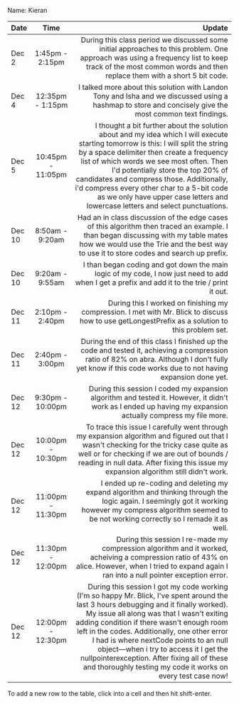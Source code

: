 Name: Kieran

| Date   |       Time        |                                                                                                                                                                                                                                                                                                                                                                                                                                                                                Update |
|:-------|:-----------------:|--------------------------------------------------------------------------------------------------------------------------------------------------------------------------------------------------------------------------------------------------------------------------------------------------------------------------------------------------------------------------------------------------------------------------------------------------------------------------------------:|
| Dec 2  |  1:45pm - 2:15pm  |                                                                                                                                                                                                                                                                          During this class period we discussed some initial approaches to this problem. One approach was using a frequency list to keep track of the most common words and then replace them with a short 5 bit code. |
| Dec 4  | 12:35pm - 1:15pm  |                                                                                                                                                                                                                                                                                                                               I talked more about this solution with Landon Tony and Isha and we discussed using a hashmap to store and concisely give the most common text findings. |
| Dec 5  | 10:45pm - 11:05pm |                                       I thought a bit further about the solution about and my idea which I will execute starting tomorrow is this: I will split the string by a space delimiter then create a frequency list of which words we see most often. Then I'd potentially store the top 20% of candidates and compress those. Additionally, i'd compress every other char to a 5-bit code as we only have upper case letters and lowercase letters and select punctuations. |
| Dec 10 |  8:50am - 9:20am  |                                                                                                                                                                                                                                                          Had an in class discussion of the edge cases of this algorithm then traced an example. I than began discussing with my table mates how we would use the Trie and the best way to use it to store codes and search up prefix. |
| Dec 10 |  9:20am - 9:55am  |                                                                                                                                                                                                                                                                                                                                         I than began coding and got down the main logic of my code, I now just need to add when I get a prefix and add it to the trie / print it out. |
| Dec 11 |  2:10pm - 2:40pm  |                                                                                                                                                                                                                                                                                                                                      During this I worked on finishing my compression. I met with Mr. Blick to discuss how to use getLongestPrefix as a solution to this problem set. |
| Dec 11 |  2:40pm - 3:00pm  |                                                                                                                                                                                                                                                                             During the end of this class I finished up the code and tested it, achieving a compression ratio of 82% on abra. Although I don't fully yet know if this code works due to not having expansion done yet. |
| Dec 12 | 9:30pm - 10:00pm  |                                                                                                                                                                                                                                                                                                                           During this session I coded my expansion algorithm and tested it. However, it didn't work as I ended up having my expansion actually compress my file more. |
| Dec 12 | 10:00pm - 10:30pm |                                                                                                                                                                                                        To trace this issue I carefully went through my expansion algorithm and figured out that I wasn't checking for the tricky case quite as well or for checking if we are out of bounds / reading in null data. After fixing this issue my expansion algorithm still didn't work. |
| Dec 12 | 11:00pm - 11:30pm |                                                                                                                                                                                                                                                                       I ended up re-coding and deleting my expand algorithm and thinking through the logic again. I seemingly got it working however my compress algorithm seemed to be not working correctly so I remade it as well. |
| Dec 12 | 11:30pm - 12:00pm |                                                                                                                                                                                                                                                                                 During this session I re-made my compression algorithm and it worked, acheiving a compression ratio of 43% on alice. However, when I tried to expand again I ran into a null pointer exception error. |
| Dec 12 | 12:00pm - 12:30pm | During this session I got my code working (I'm so happy Mr. Blick, I've spent around the last 3 hours debugging and it finally worked). My issue all along was that I wasn't exiting adding condition if there wasn't enough room left in the codes. Additionally, one other error I had is where nextCode points to an null object—when i try to access it I get the nullpointerexception. After fixing all of these and thoroughly testing my code it works on every test case now! |


To add a new row to the table, click into a cell and then hit shift-enter.